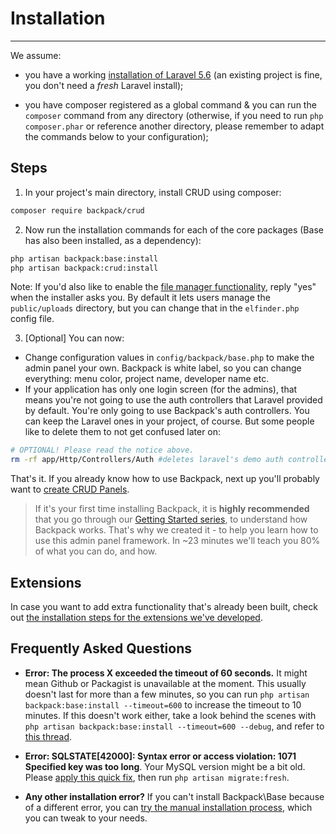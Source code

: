 # Installation

---

We assume:

- you have a working [installation of Laravel 5.6](https://laravel.com/docs/5.6#installing-laravel) (an existing project is fine, you don't need a *fresh* Laravel install);

- you have composer registered as a global command & you can run the ```composer``` command from any directory (otherwise, if you need to run ```php composer.phar``` or reference another directory, please remember to adapt the commands below to your configuration);

<a name="steps"></a>
## Steps

1) In your project's main directory, install CRUD using composer:

``` bash
composer require backpack/crud
```

2) Now run the installation commands for each of the core packages (Base has also been installed, as a dependency):

``` bash
php artisan backpack:base:install
php artisan backpack:crud:install
```

Note: If you'd also like to enable the [file manager functionality](https://backpackforlaravel.com/uploads/home_slider/4.png), reply "yes" when the installer asks you. By default it lets users manage the ```public/uploads``` directory, but you can change that in the ```elfinder.php``` config file.


3) [Optional] You can now:
- Change configuration values in ```config/backpack/base.php``` to make the admin panel your own. Backpack is white label, so you can change everything: menu color, project name, developer name etc.
- If your application has only one login screen (for the admins), that means you're not going to use the auth controllers that Laravel provided by default. You're only going to use Backpack's auth controllers. You can keep the Laravel ones in your project, of course. But some people like to delete them to not get confused later on:   

``` bash
# OPTIONAL! Please read the notice above.
rm -rf app/Http/Controllers/Auth #deletes laravel's demo auth controllers
```

That's it. If you already know how to use Backpack, next up you'll probably want to [create CRUD Panels](/docs/{{version}}/introduction#creating-crud-panels).

> If it's your first time installing Backpack, it is **highly recommended** that you go through our [Getting Started series](/docs/{{version}}/getting-started-basics), to understand how Backpack works. That's why we created it - to help you learn how to use this admin panel framework. In ~23 minutes we'll teach you 80% of what you can do, and how.

<a name="extensions"></a>
## Extensions

In case you want to add extra functionality that's already been built, check out [the installation steps for the extensions we've developed](/docs/{{version}}/install-optionals).

<a name="frequently-asked-questions"></a>
## Frequently Asked Questions

- **Error: The process X exceeded the timeout of 60 seconds.** It might mean Github or Packagist is unavailable at the moment. This usually doesn't last for more than a few minutes, so you can run ```php artisan backpack:base:install --timeout=600``` to increase the timeout to 10 minutes. If this doesn't work either, take a look behind the scenes with ```php artisan backpack:base:install --timeout=600 --debug```, and refer to [this thread](https://github.com/Laravel-Backpack/Base/issues/217).

- **Error: SQLSTATE[42000]: Syntax error or access violation: 1071 Specified key was too long**. Your MySQL version might be a bit old. Please [apply this quick fix](https://laravel-news.com/laravel-5-4-key-too-long-error), then run ```php artisan migrate:fresh```.

- **Any other installation error?** If you can't install Backpack\\Base because of a different error, you can [try the manual installation process](https://laravel-backpack.readme.io/docs/frequently-asked-questions#section-how-do-i-manually-install-base), which you can tweak to your needs.

